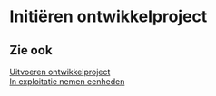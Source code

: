 # Initiëren ontwikkelproject

## Zie ook

[Uitvoeren ontwikkelproject](uitvoeren-ontwikkelproject/)  
[In exploitatie nemen eenheden](in-exploitatie-nemen-eenheden/)
